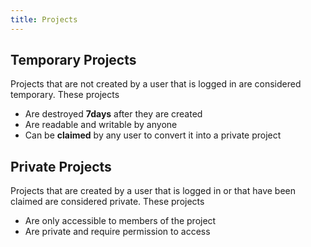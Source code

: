 ```yaml
---
title: Projects
---
```


## Temporary Projects

Projects that are not created by a user that is logged in are considered temporary. These projects

- Are destroyed **7days** after they are created
- Are readable and writable by anyone
- Can be **claimed** by any user to convert it into a private project

## Private Projects

Projects that are created by a user that is logged in or that have been claimed are considered private. These projects

- Are only accessible to members of the project
- Are private and require permission to access
